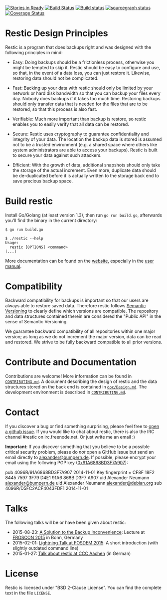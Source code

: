 [![Stories in Ready](https://badge.waffle.io/restic/restic.png?label=ready&title=Ready)](https://waffle.io/restic/restic)
[![Build Status](https://travis-ci.org/restic/restic.svg?branch=master)](https://travis-ci.org/restic/restic)
[![Build status](https://ci.appveyor.com/api/projects/status/nuy4lfbgfbytw92q/branch/master?svg=true)](https://ci.appveyor.com/project/fd0/restic/branch/master)
[![sourcegraph status](https://sourcegraph.com/api/repos/github.com/restic/restic/.badges/status.png)](https://sourcegraph.com/github.com/restic/restic)
[![Coverage Status](https://coveralls.io/repos/restic/restic/badge.svg)](https://coveralls.io/r/restic/restic)

Restic Design Principles
========================

Restic is a program that does backups right and was designed with the following
principles in mind:

 * Easy: Doing backups should be a frictionless process, otherwise you might be
   tempted to skip it.  Restic should be easy to configure and use, so that, in
   the event of a data loss, you can just restore it. Likewise,
   restoring data should not be complicated.

 * Fast: Backing up your data with restic should only be limited by your
   network or hard disk bandwidth so that you can backup your files every day.
   Nobody does backups if it takes too much time. Restoring backups should only
   transfer data that is needed for the files that are to be restored, so that
   this process is also fast.

 * Verifiable: Much more important than backup is restore, so restic enables
   you to easily verify that all data can be restored.

 * Secure: Restic uses cryptography to guarantee confidentiality and integrity
   of your data. The location the backup data is stored is assumed not to be a
   trusted environment (e.g. a shared space where others like system
   administrators are able to access your backups). Restic is built to secure
   your data against such attackers.

 * Efficient: With the growth of data, additional snapshots should only take
   the storage of the actual increment. Even more, duplicate data should be
   de-duplicated before it is actually written to the storage back end to save
   precious backup space.


Build restic
============

Install Go/Golang (at least version 1.3), then run `go run build.go`,
afterwards you'll find the binary in the current directory:

    $ go run build.go

    $ ./restic --help
    Usage:
      restic [OPTIONS] <command>
    [...]

More documentation can be found on the [website](https://restic.github.io),
especially in the [user manual](https://restic.github.io/manual).

Compatibility
=============

Backward compatibility for backups is important so that our users are always
able to restore saved data. Therefore restic follows [Semantic
Versioning](http://semver.org) to clearly define which versions are compatible.
The repository and data structures contained therein are considered the "Public
API" in the sense of Semantic Versioning.

We guarantee backward compatibility of all repositories within one major version;
as long as we do not increment the major version, data can be read and restored.
We strive to be fully backward compatible to all prior versions.

Contribute and Documentation
============================

Contributions are welcome! More information can be found in
[`CONTRIBUTING.md`](CONTRIBUTING.md). A document describing the design of
restic and the data structures stored on the back end is contained in
[`doc/Design.md`](doc/Design.md).
The development environment is described in [`CONTRIBUTING.md`](CONTRIBUTING.md).

Contact
=======

If you discover a bug or find something surprising, please feel free to [open a
github issue](https://github.com/restic/restic/issues/new). If you would like
to chat about restic, there is also the IRC channel #restic on
irc.freenode.net. Or just write me an email :)

**Important**: If you discover something that you believe to be a possible critical
security problem, please do *not* open a GitHub issue but send an email directly to
alexander@bumpern.de. If possible, please encrypt your email using the following PGP key
([0x91A6868BD3F7A907](https://pgp.mit.edu/pks/lookup?op=get&search=0xCF8F18F2844575973F79D4E191A6868BD3F7A907)):


pub   4096R/91A6868BD3F7A907 2014-11-01
      Key fingerprint = CF8F 18F2 8445 7597 3F79  D4E1 91A6 868B D3F7 A907
      uid                          Alexander Neumann <alexander@bumpern.de>
      uid                          Alexander Neumann <alexander@debian.org>
      sub   4096R/D5FC2ACF4043FDF1 2014-11-01


Talks
=====

The following talks will be or have been given about restic:

 * 2015-08-23: [A Solution to the Backup Inconvenience](https://programm.froscon.de/2015/events/1515.html): Lecture at [FROSCON 2015](https://www.froscon.de) in Bonn, Germany
 * 2015-02-01: [Lightning Talk at FOSDEM 2015](https://www.youtube.com/watch?v=oM-MfeflUZ8&t=11m40s): A short introduction (with slightly outdated command line)
 * 2015-01-27: [Talk about restic at CCC Aachen](https://videoag.fsmpi.rwth-aachen.de/?view=player&lectureid=4442#content) (in German)

License
=======

Restic is licensed under "BSD 2-Clause License". You can find the complete text
in the file `LICENSE`.
